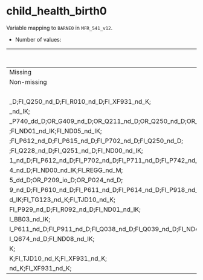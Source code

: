 # child_health_birth0
Variable mapping to `BARNE0` in `MFR_541_v12`.
- Number of values:

| Value | Total | Child genotyped | Mother genotyped | Father genotyped |
| ----- | ----- | --------------- | ---------------- | ---------------- |
| Missing | 61 | 61 | 57 | 40 |
| Non-missing | 75247 | 75247 | 71593 | 50044 |
|  | 75229 | 75229 | 71575 |50030 |
| _D;FI_Q250_nd_D;FI_R010_nd_D;FI_XF931_nd_K; | 1 | 1 | 1 |0 |
| _nd_IK; | 1 | 1 | 1 |1 |
| _P740_dd_D;OR_G409_nd_D;OR_Q211_nd_D;OR_Q250_nd_D;OR_Q441_nd_D;OR_Q620_nd_D;OR_Q622_nd_D;OR_Q890_nd_D;OR_Q891_nd_D;OR_Q893_nd_D; | 1 | 1 | 1 |1 |
| ;FI_ND01_nd_IK;FI_ND05_nd_IK; | 1 | 1 | 1 |0 |
| ;FI_P612_nd_D;FI_P615_nd_D;FI_P702_nd_D;FI_Q250_nd_D; | 1 | 1 | 1 |1 |
| ;FI_Q228_nd_D;FI_Q251_nd_D;FI_ND00_nd_IK; | 1 | 1 | 1 |1 |
| 1_nd_D;FI_P612_nd_D;FI_P702_nd_D;FI_P711_nd_D;FI_P742_nd_D;FI_P743_nd_D; | 1 | 1 | 1 |1 |
| 4_nd_D;FI_ND00_nd_IK;FI_REGG_nd_M; | 1 | 1 | 1 |1 |
| 5_dd_D;OR_P209_io_D;OR_P024_nd_D; | 1 | 1 | 1 |1 |
| 9_nd_D;FI_P610_nd_D;FI_P611_nd_D;FI_P614_nd_D;FI_P918_nd_D;FI_Q02_nd_D;FI_ND00_nd_IK; | 1 | 1 | 1 |1 |
| d_IK;FI_TG123_nd_K;FI_TJD10_nd_K; | 1 | 1 | 1 |0 |
| FI_P929_nd_D;FI_R092_nd_D;FI_ND01_nd_IK; | 1 | 1 | 1 |0 |
| I_BB03_nd_IK; | 1 | 1 | 1 |1 |
| I_P611_nd_D;FI_P911_nd_D;FI_Q038_nd_D;FI_Q039_nd_D;FI_ND49_nd_IK; | 1 | 1 | 1 |1 |
| I_Q674_nd_D;FI_ND08_nd_IK; | 1 | 1 | 1 |1 |
| K; | 1 | 1 | 1 |1 |
| K;FI_TJD10_nd_K;FI_XF931_nd_K; | 1 | 1 | 1 |1 |
| nd_K;FI_XF931_nd_K; | 1 | 1 | 1 |1 |



